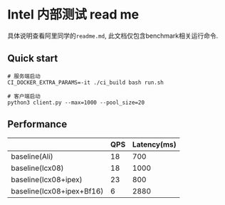 # Intel 内部测试 read me

具体说明查看阿里同学的`readme.md`, 此文档仅包含benchmark相关运行命令.

## Quick start
``` shell
# 服务端启动
CI_DOCKER_EXTRA_PARAMS=-it ./ci_build bash run.sh

# 客户端启动
python3 client.py --max=1000 --pool_size=20
```

## Performance
|                           | QPS | Latency(ms) |
| ------------------------- | --- | ----------- |
| baseline(Ali)             | 18  | 700         |
| baseline(Icx08)           | 18  | 1000        |
| baseline(Icx08+ipex)      | 23  | 800         |
| baseline(Icx08+ipex+Bf16) | 6   | 2880        |

